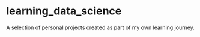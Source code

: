# learning_data_science
A selection of personal projects created as part of my own learning journey.
